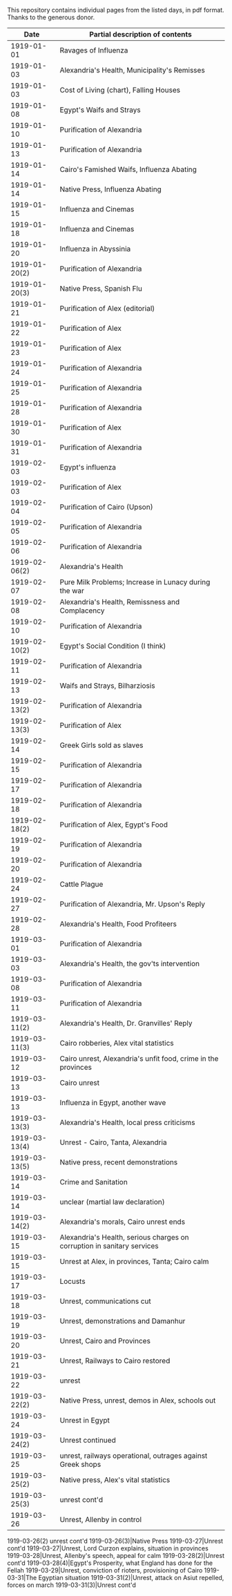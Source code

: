 This repository contains individual pages from the listed days, in pdf format. Thanks to the generous donor.


Date|Partial description of contents
---|---
1919-01-01|Ravages of Influenza
1919-01-03|Alexandria's Health, Municipality's Remisses
1919-01-03|Cost of Living (chart), Falling Houses
1919-01-08|Egypt's Waifs and Strays
1919-01-10|Purification of Alexandria
1919-01-13|Purification of Alexandria|Some Questions
1919-01-14|Cairo's Famished Waifs, Influenza Abating
1919-01-14|Native Press, Influenza Abating
1919-01-15|Influenza and Cinemas
1919-01-18|Influenza and Cinemas
1919-01-20|Influenza in Abyssinia
1919-01-20(2)|Purification of Alexandria
1919-01-20(3)|Native Press, Spanish Flu
1919-01-21|Purification of Alex (editorial)
1919-01-22|Purification of Alex
1919-01-23|Purification of Alex
1919-01-24|Purification of Alexandria
1919-01-25|Purification of Alexandria
1919-01-28|Purification of Alexandria
1919-01-30|Purification of Alex|What is being done
1919-01-31|Purification of Alexandria
1919-02-03|Egypt's influenza
1919-02-03|Purification of Alex
1919-02-04|Purification of Cairo (Upson)
1919-02-05|Purification of Alexandria
1919-02-06|Purification of Alexandria
1919-02-06(2)|Alexandria's Health
1919-02-07|Pure Milk Problems; Increase in Lunacy during the war
1919-02-08|Alexandria's Health, Remissness and Complacency
1919-02-10|Purification of Alexandria
1919-02-10(2)|Egypt's Social Condition (I think)
1919-02-11|Purification of Alexandria
1919-02-13|Waifs and Strays, Bilharziosis
1919-02-13(2)|Purification of Alexandria
1919-02-13(3)|Purification of Alex|Mr Upson's Efforts
1919-02-14|Greek Girls sold as slaves
1919-02-15|Purification of Alexandria
1919-02-17|Purification of Alexandria
1919-02-18|Purification of Alexandria
1919-02-18(2)|Purification of Alex, Egypt's Food
1919-02-19|Purification of Alexandria
1919-02-20|Purification of Alexandria
1919-02-24|Cattle Plague
1919-02-27|Purification of Alexandria, Mr. Upson's Reply
1919-02-28|Alexandria's Health, Food Profiteers
1919-03-01|Purification of Alexandria
1919-03-03|Alexandria's Health, the gov'ts intervention
1919-03-08|Purification of Alexandria
1919-03-11|Purification of Alexandria
1919-03-11(2)|Alexandria's Health, Dr. Granvilles' Reply
1919-03-11(3)|Cairo robberies, Alex vital statistics
1919-03-12|Cairo unrest, Alexandria's unfit food, crime in the provinces
1919-03-13|Cairo unrest
1919-03-13|Influenza in Egypt, another wave
1919-03-13(3)|Alexandria's Health, local press criticisms
1919-03-13(4)|Unrest - Cairo, Tanta, Alexandria
1919-03-13(5)|Native press, recent demonstrations
1919-03-14|Crime and Sanitation
1919-03-14|unclear (martial law declaration)
1919-03-14(2)|Alexandria's morals, Cairo unrest ends
1919-03-15|Alexandria's Health, serious charges on corruption in sanitary services
1919-03-15|Unrest at Alex, in provinces, Tanta; Cairo calm
1919-03-17|Locusts
1919-03-18|Unrest, communications cut
1919-03-19|Unrest, demonstrations and Damanhur
1919-03-20|Unrest, Cairo and Provinces
1919-03-21|Unrest, Railways to Cairo restored
1919-03-22|unrest
1919-03-22(2)|Native Press, unrest, demos in Alex, schools out
1919-03-24|Unrest in Egypt
1919-03-24(2)|Unrest continued
1919-03-25|unrest, railways operational, outrages against Greek shops
1919-03-25(2)|Native press, Alex's vital statistics
1919-03-25(3)|unrest cont'd
1919-03-26|Unrest, Allenby in control
1919-03-26(2) unrest cont'd
1919-03-26(3)|Native Press
1919-03-27|Unrest cont'd
1919-03-27|Unrest, Lord Curzon explains, situation in provinces
1919-03-28|Unrest, Allenby's speech, appeal for calm
1919-03-28(2)|Unrest cont'd
1919-03-28(4)|Egypt's Prosperity, what England has done for the Fellah
1919-03-29|Unrest, conviction of rioters, provisioning of Cairo
1919-03-31|The Egyptian situation
1919-03-31(2)|Unrest, attack on Asiut repelled, forces on march
1919-03-31(3)|Unrest cont'd
